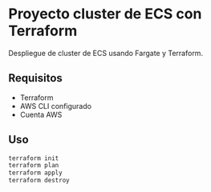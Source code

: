 # Proyecto cluster de ECS con Terraform

Despliegue de cluster de ECS usando Fargate y Terraform.

## Requisitos
- Terraform
- AWS CLI configurado
- Cuenta AWS

## Uso
```bash
terraform init
terraform plan
terraform apply
terraform destroy